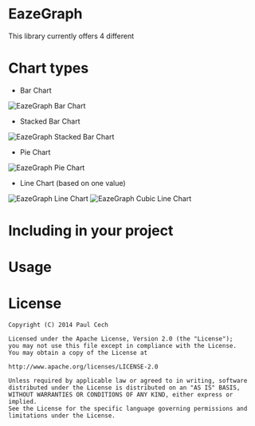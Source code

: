 EazeGraph
=========


This library currently offers 4 different 

Chart types
===========

- Bar Chart

![EazeGraph Bar Chart][5]

- Stacked Bar Chart

![EazeGraph Stacked Bar Chart][6]

- Pie Chart

![EazeGraph Pie Chart][7]


- Line Chart (based on one value)

![EazeGraph Line Chart][8]
![EazeGraph Cubic Line Chart][9]


Including in your project
=========================

Usage
=====

License
=======

    Copyright (C) 2014 Paul Cech

    Licensed under the Apache License, Version 2.0 (the "License");
    you may not use this file except in compliance with the License.
    You may obtain a copy of the License at
 
    http://www.apache.org/licenses/LICENSE-2.0
 
    Unless required by applicable law or agreed to in writing, software
    distributed under the License is distributed on an "AS IS" BASIS,
    WITHOUT WARRANTIES OR CONDITIONS OF ANY KIND, either express or implied.
    See the License for the specific language governing permissions and
    limitations under the License.

[5]: https://raw.github.com/blackfizz/EazeGraph/master/imagery/bar_chart.png
[6]: https://raw.github.com/blackfizz/EazeGraph/master/imagery/stacked_bar_chart.png
[7]: https://raw.github.com/blackfizz/EazeGraph/master/imagery/pie_chart.png
[8]: https://raw.github.com/blackfizz/EazeGraph/master/imagery/line_chart.png
[9]: https://raw.github.com/blackfizz/EazeGraph/master/imagery/cucbic_line_chart.png
